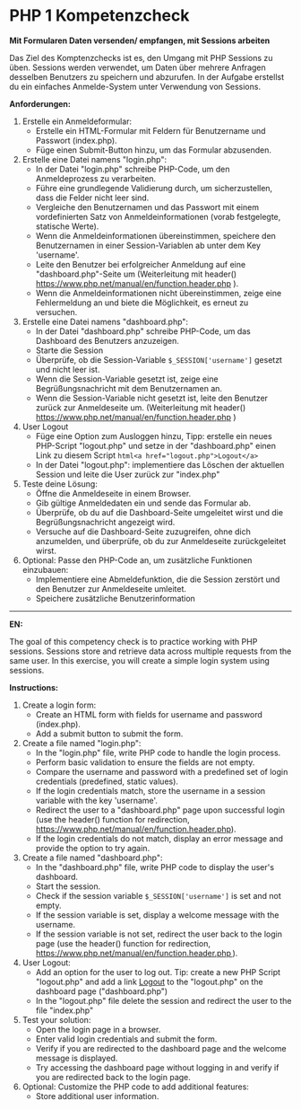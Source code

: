 # PHP 1 Kompetenzcheck

**Mit Formularen Daten versenden/ empfangen, mit Sessions arbeiten**

Das Ziel des Komptenzchecks ist es, den Umgang mit PHP Sessions zu üben. Sessions werden verwendet, um Daten über mehrere Anfragen desselben Benutzers zu speichern und abzurufen. In der Aufgabe erstellst du ein einfaches Anmelde-System unter Verwendung von Sessions.  

**Anforderungen:**
1. Erstelle ein Anmeldeformular:  
    - Erstelle ein HTML-Formular mit Feldern für Benutzername und Passwort (index.php).
    - Füge einen Submit-Button hinzu, um das Formular abzusenden.
2. Erstelle eine Datei namens "login.php":  
    - In der Datei "login.php" schreibe PHP-Code, um den Anmeldeprozess zu verarbeiten.  
    - Führe eine grundlegende Validierung durch, um sicherzustellen, dass die Felder nicht leer sind.  
    - Vergleiche den Benutzernamen und das Passwort mit einem vordefinierten Satz von Anmeldeinformationen (vorab festgelegte, statische Werte).  
    - Wenn die Anmeldeinformationen übereinstimmen, speichere den Benutzernamen in einer Session-Variablen ab unter dem Key 'username'.  
    - Leite den Benutzer bei erfolgreicher Anmeldung auf eine "dashboard.php"-Seite um (Weiterleitung mit header() https://www.php.net/manual/en/function.header.php ).  
    - Wenn die Anmeldeinformationen nicht übereinstimmen, zeige eine Fehlermeldung an und biete die Möglichkeit, es erneut zu versuchen.  
3. Erstelle eine Datei namens "dashboard.php":  
    - In der Datei "dashboard.php" schreibe PHP-Code, um das Dashboard des Benutzers anzuzeigen.  
    - Starte die Session     
    - Überprüfe, ob die Session-Variable `$_SESSION['username']` gesetzt und nicht leer ist.  
    - Wenn die Session-Variable gesetzt ist, zeige eine Begrüßungsnachricht mit dem Benutzernamen an.  
    - Wenn die Session-Variable nicht gesetzt ist, leite den Benutzer zurück zur Anmeldeseite um. (Weiterleitung mit header() https://www.php.net/manual/en/function.header.php )
4. User Logout
   - Füge eine Option zum Ausloggen hinzu, Tipp: erstelle ein neues PHP-Script "logout.php" und setze in der "dashboard.php" einen Link zu diesem Script ```html<a href="logout.php">Logout</a>```
    - In der Datei "logout.php": implementiere das Löschen der aktuellen Session und leite die User zurück zur "index.php"
5. Teste deine Lösung:  
    - Öffne die Anmeldeseite in einem Browser.  
    - Gib gültige Anmeldedaten ein und sende das Formular ab.  
    - Überprüfe, ob du auf die Dashboard-Seite umgeleitet wirst und die Begrüßungsnachricht angezeigt wird.  
    - Versuche auf die Dashboard-Seite zuzugreifen, ohne dich anzumelden, und überprüfe, ob du zur Anmeldeseite zurückgeleitet wirst.  
6. Optional: Passe den PHP-Code an, um zusätzliche Funktionen einzubauen:  
    - Implementiere eine Abmeldefunktion, die die Session zerstört und den Benutzer zur Anmeldeseite umleitet.  
    - Speichere zusätzliche Benutzerinformation  
---
**EN:** 

The goal of this competency check is to practice working with PHP sessions. Sessions store and retrieve data across multiple requests from the same user. In this exercise, you will create a simple login system using sessions.  

**Instructions:**

1. Create a login form:  
    - Create an HTML form with fields for username and password (index.php).  
    - Add a submit button to submit the form.  
2. Create a file named "login.php":  
    - In the "login.php" file, write PHP code to handle the login process.  
    - Perform basic validation to ensure the fields are not empty.  
    - Compare the username and password with a predefined set of login credentials (predefined, static values).  
    - If the login credentials match, store the username in a session variable with the key 'username'.  
    - Redirect the user to a "dashboard.php" page upon successful login (use the header() function for redirection, https://www.php.net/manual/en/function.header.php).  
    - If the login credentials do not match, display an error message and provide the option to try again.  
3. Create a file named "dashboard.php":  
    - In the "dashboard.php" file, write PHP code to display the user's dashboard.  
    - Start the session.  
    - Check if the session variable `$_SESSION['username']` is set and not empty.  
    - If the session variable is set, display a welcome message with the username.  
    - If the session variable is not set, redirect the user back to the login page (use the header() function for redirection,  https://www.php.net/manual/en/function.header.php ).
4. User Logout:
   - Add an option for the user to log out. Tip: create a new PHP Script "logout.php" and add a link <a href="logout.php">Logout</a> to the "logout.php" on the dashboard page ("dashboard.php")
   - In the "logout.php" file delete the session and redirect the user to the file "index.php"
5. Test your solution:  
    - Open the login page in a browser.  
    - Enter valid login credentials and submit the form.  
    - Verify if you are redirected to the dashboard page and the welcome message is displayed.  
    - Try accessing the dashboard page without logging in and verify if you are redirected back to the login page.  
6. Optional: Customize the PHP code to add additional features:  
    - Store additional user information.  
